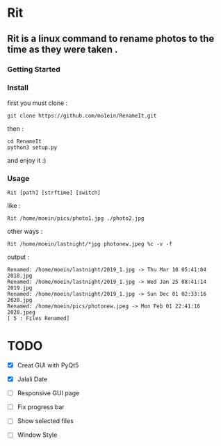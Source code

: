 # Rit 
## Rit is a linux command to rename photos to the time as they were taken .
### Getting Started

### Install 

first you must clone :
```
git clone https://github.com/mo1ein/RenameIt.git
```
then :
```
cd RenameIt
python3 setup.py
```
and enjoy it :)
### Usage
```
Rit [path] [strftime] [switch]
```
like :
```
Rit /home/moein/pics/photo1.jpg ./photo2.jpg
```
other ways :
```
Rit /home/moein/lastnight/*jpg photonew.jpeg %c -v -f
```
output : 
```
Renamed: /home/moein/lastnight/2019_1.jpg -> Thu Mar 10 05:41:04 2018.jpg
Renamed: /home/moein/lastnight/2019_1.jpg -> Wed Jan 25 08:41:14 2019.jpg
Renamed: /home/moein/lastnight/2019_1.jpg -> Sun Dec 01 02:33:16 2020.jpg
Renamed: /home/moein/pics/photonew.jpeg -> Mon Feb 01 22:41:16 2020.jpeg
[ 5 : Files Renamed]
```
# TODO
- [x] Creat GUI with PyQt5
- [x] Jalali Date 
- [ ] Responsive GUI page 
- [ ] Fix progress bar 
- [ ] Show selected files  
- [ ] Window Style 

